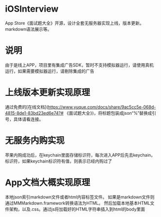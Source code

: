 # iOSInterview
App Store《面试题大全》开源，设计全套无服务器实现上线，版本更新。markdown语法展示等。

# 说明
由于是线上APP，项目里有集成广告SDK，暂时不支持模拟器运行，请使用真机运行，如果需要模拟器运行，请剔除集成的广告

# 上线版本更新实现原理
通过免费的[在线文档](https://www.yuque.com/docs/share/9ac5cc5e-068d-4815-8de1-83bd23ed6e74?# 《面试题大全》)，将标题包装成json“%”替换成引号，具体请看连接。

# 无服务内购实现
苹果内购成功后，在keychain里面存储标识符，每次进入APP后先去keychain，标识符，如果keychain标识符有值，则表示已经内购过了

# App文档大概实现原理
本地json索引markdown文件或者html内容标签文件。
如果是markdown文件则通过MMMarkdown.framework转换语法为HTML。
然后加载本地基本HTML文件架构，以及.css。通过js将加载好的HTML字符串插入到html的body里面

